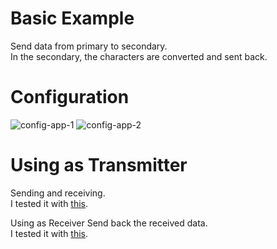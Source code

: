 # Basic Example
Send data from primary to secondary.   
In the secondary, the characters are converted and sent back.   

# Configuration
![config-app-1](https://user-images.githubusercontent.com/6020549/168983261-c258d86b-09dc-4d4f-88dd-f4510c8b8280.jpg)
![config-app-2](https://user-images.githubusercontent.com/6020549/168983269-27c78b4f-794c-4a83-9b3c-357bf17d6607.jpg)


# Using as Transmitter
Sending and receiving.   
I tested it with [this](https://github.com/nopnop2002/esp-idf-rf69/tree/main/ArduinoCode/RadioHead69_RawDemo_PONG).   

Using as Receiver
Send back the received data.   
I tested it with [this](https://github.com/nopnop2002/esp-idf-rf69/tree/main/ArduinoCode/RadioHead69_RawDemo_PING).
